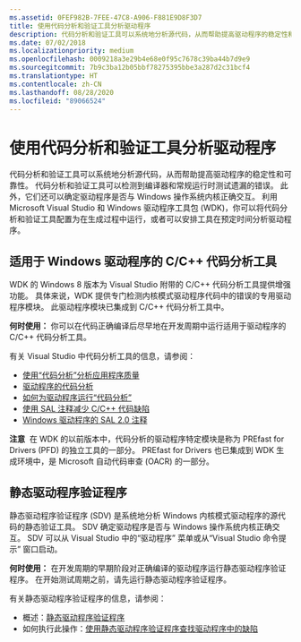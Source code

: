 ```yaml
---
ms.assetid: 0FEF982B-7FEE-47C8-A906-F881E9D8F3D7
title: 使用代码分析和验证工具分析驱动程序
description: 代码分析和验证工具可以系统地分析源代码，从而帮助提高驱动程序的稳定性和可靠性。
ms.date: 07/02/2018
ms.localizationpriority: medium
ms.openlocfilehash: 0009218a3e29b4e68e0f95c7678c39ba44b7d9e9
ms.sourcegitcommit: 7b9c3ba12b05bbf78275395bbe3a287d2c31bcf4
ms.translationtype: HT
ms.contentlocale: zh-CN
ms.lasthandoff: 08/28/2020
ms.locfileid: "89066524"
---
```

# <a name="analyzing-a-driver-using-code-analysis-and-verification-tools"></a>使用代码分析和验证工具分析驱动程序

代码分析和验证工具可以系统地分析源代码，从而帮助提高驱动程序的稳定性和可靠性。 代码分析和验证工具可以检测到编译器和常规运行时测试遗漏的错误。 此外，它们还可以确定驱动程序是否与 Windows 操作系统内核正确交互。 利用 Microsoft Visual Studio 和 Windows 驱动程序工具包 (WDK)，你可以将代码分析和验证工具配置为在生成过程中运行，或者可以安排工具在预定时间分析驱动程序。

## <a name="span-idc_c___code_analysis_tool_for_windows_driversspanspan-idc_c___code_analysis_tool_for_windows_driversspanspan-idc_c___code_analysis_tool_for_windows_driversspancc-code-analysis-tool-for-windows-drivers"></a><span id="C_C___Code_Analysis_Tool_for_Windows_Drivers"></span><span id="c_c___code_analysis_tool_for_windows_drivers"></span><span id="C_C___CODE_ANALYSIS_TOOL_FOR_WINDOWS_DRIVERS"></span>适用于 Windows 驱动程序的 C/C++ 代码分析工具


WDK 的 Windows 8 版本为 Visual Studio 附带的 C/C++ 代码分析工具提供增强功能。 具体来说，WDK 提供专门检测内核模式驱动程序代码中的错误的专用驱动程序模块。 此驱动程序模块已集成到 C/C++ 代码分析工具中。

**何时使用：** 你可以在代码正确编译后尽早地在开发周期中运行适用于驱动程序的 C/C++ 代码分析工具。

有关 Visual Studio 中代码分析工具的信息，请参阅：

-   [使用“代码分析”分析应用程序质量](https://go.microsoft.com/fwlink/p/?linkid=226836)
-   [驱动程序的代码分析](../devtest/code-analysis-for-drivers.md)
-   [如何为驱动程序运行“代码分析”](../devtest/how-to-run-code-analysis-for-drivers.md)
-   [使用 SAL 注释减少 C/C++ 代码缺陷](https://go.microsoft.com/fwlink/p/?linkid=247283)
-   [Windows 驱动程序的 SAL 2.0 注释](../devtest/sal-2-annotations-for-windows-drivers.md)

**注意**  在 WDK 的以前版本中，代码分析的驱动程序特定模块是称为 PREfast for Drivers (PFD) 的独立工具的一部分。 PREfast for Drivers 也已集成到 WDK 生成环境中，是 Microsoft 自动代码审查 (OACR) 的一部分。

 

## <a name="span-idstatic_driver_verifierspanspan-idstatic_driver_verifierspanspan-idstatic_driver_verifierspanstatic-driver-verifier"></a><span id="Static_Driver_Verifier"></span><span id="static_driver_verifier"></span><span id="STATIC_DRIVER_VERIFIER"></span>静态驱动程序验证程序


静态驱动程序验证程序 (SDV) 是系统地分析 Windows 内核模式驱动程序的源代码的静态验证工具。 SDV 确定驱动程序是否与 Windows 操作系统内核正确交互。 SDV 可以从 Visual Studio 中的“驱动程序”  菜单或从“Visual Studio 命令提示”  窗口启动。

**何时使用：** 在开发周期的早期阶段对正确编译的驱动程序运行静态驱动程序验证程序。 在开始测试周期之前，请先运行静态驱动程序验证程序。

有关静态驱动程序验证程序的信息，请参阅：

-   概述：[静态驱动程序验证程序](../devtest/static-driver-verifier.md)
-   如何执行此操作：[使用静态驱动程序验证程序查找驱动程序中的缺陷](../devtest/using-static-driver-verifier-to-find-defects-in-drivers.md)


 

 

